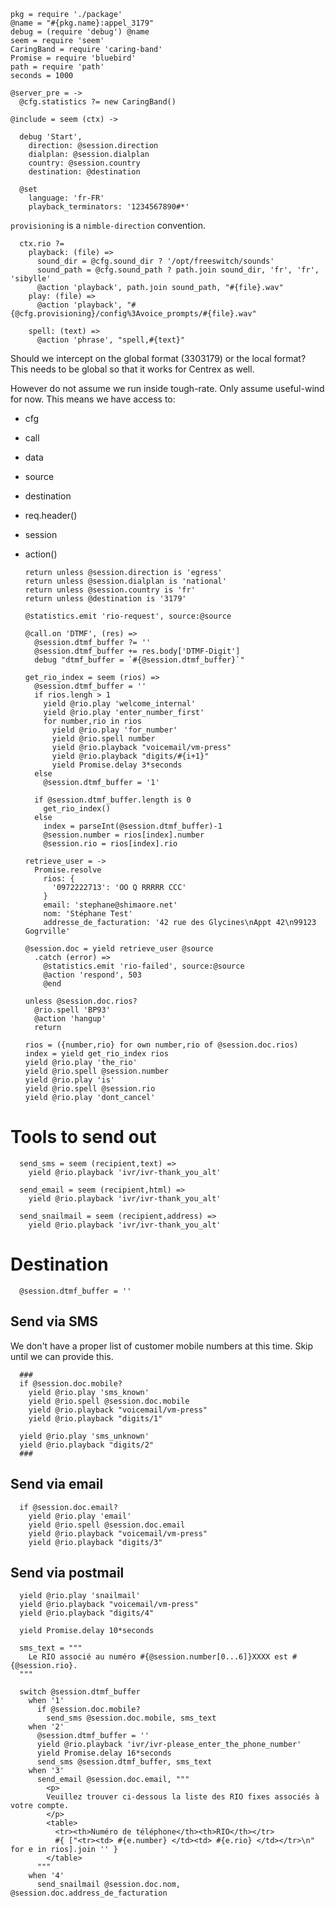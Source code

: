     pkg = require './package'
    @name = "#{pkg.name}:appel_3179"
    debug = (require 'debug') @name
    seem = require 'seem'
    CaringBand = require 'caring-band'
    Promise = require 'bluebird'
    path = require 'path'
    seconds = 1000

    @server_pre = ->
      @cfg.statistics ?= new CaringBand()

    @include = seem (ctx) ->

      debug 'Start',
        direction: @session.direction
        dialplan: @session.dialplan
        country: @session.country
        destination: @destination

      @set
        language: 'fr-FR'
        playback_terminators: '1234567890#*'

`provisioning` is a `nimble-direction` convention.

      ctx.rio ?=
        playback: (file) =>
          sound_dir = @cfg.sound_dir ? '/opt/freeswitch/sounds'
          sound_path = @cfg.sound_path ? path.join sound_dir, 'fr', 'fr', 'sibylle'
          @action 'playback', path.join sound_path, "#{file}.wav"
        play: (file) =>
          @action 'playback', "#{@cfg.provisioning}/config%3Avoice_prompts/#{file}.wav"

        spell: (text) =>
          @action 'phrase', "spell,#{text}"

Should we intercept on the global format (3303179) or the local format?
This needs to be global so that it works for Centrex as well.

However do not assume we run inside tough-rate. Only assume useful-wind for now. This means we have access to:
- cfg
- call
- data
- source
- destination
- req.header()
- session
- action()

      return unless @session.direction is 'egress'
      return unless @session.dialplan is 'national'
      return unless @session.country is 'fr'
      return unless @destination is '3179'

      @statistics.emit 'rio-request', source:@source

      @call.on 'DTMF', (res) =>
        @session.dtmf_buffer ?= ''
        @session.dtmf_buffer += res.body['DTMF-Digit']
        debug "dtmf_buffer = `#{@session.dtmf_buffer}`"

      get_rio_index = seem (rios) =>
        @session.dtmf_buffer = ''
        if rios.lengh > 1
          yield @rio.play 'welcome_internal'
          yield @rio.play 'enter_number_first'
          for number,rio in rios
            yield @rio.play 'for_number'
            yield @rio.spell number
            yield @rio.playback "voicemail/vm-press"
            yield @rio.playback "digits/#{i+1}"
            yield Promise.delay 3*seconds
        else
          @session.dtmf_buffer = '1'

        if @session.dtmf_buffer.length is 0
          get_rio_index()
        else
          index = parseInt(@session.dtmf_buffer)-1
          @session.number = rios[index].number
          @session.rio = rios[index].rio

      retrieve_user = ->
        Promise.resolve
          rios: {
            '0972222713': 'OO Q RRRRR CCC'
          }
          email: 'stephane@shimaore.net'
          nom: 'Stéphane Test'
          addresse_de_facturation: '42 rue des Glycines\nAppt 42\n99123 Gogrville'

      @session.doc = yield retrieve_user @source
        .catch (error) =>
          @statistics.emit 'rio-failed', source:@source
          @action 'respond', 503
          @end

      unless @session.doc.rios?
        @rio.spell 'BP93'
        @action 'hangup'
        return

      rios = ({number,rio} for own number,rio of @session.doc.rios)
      index = yield get_rio_index rios
      yield @rio.play 'the_rio'
      yield @rio.spell @session.number
      yield @rio.play 'is'
      yield @rio.spell @session.rio
      yield @rio.play 'dont_cancel'


Tools to send out
=================

      send_sms = seem (recipient,text) =>
        yield @rio.playback 'ivr/ivr-thank_you_alt'

      send_email = seem (recipient,html) =>
        yield @rio.playback 'ivr/ivr-thank_you_alt'

      send_snailmail = seem (recipient,address) =>
        yield @rio.playback 'ivr/ivr-thank_you_alt'


Destination
===========

      @session.dtmf_buffer = ''

Send via SMS
------------

We don't have a proper list of customer mobile numbers at this time. Skip until we can provide this.

      ###
      if @session.doc.mobile?
        yield @rio.play 'sms_known'
        yield @rio.spell @session.doc.mobile
        yield @rio.playback "voicemail/vm-press"
        yield @rio.playback "digits/1"

      yield @rio.play 'sms_unknown'
      yield @rio.playback "digits/2"
      ###

Send via email
--------------

      if @session.doc.email?
        yield @rio.play 'email'
        yield @rio.spell @session.doc.email
        yield @rio.playback "voicemail/vm-press"
        yield @rio.playback "digits/3"

Send via postmail
-----------------

      yield @rio.play 'snailmail'
      yield @rio.playback "voicemail/vm-press"
      yield @rio.playback "digits/4"

      yield Promise.delay 10*seconds

      sms_text = """
        Le RIO associé au numéro #{@session.number[0...6]}XXXX est #{@session.rio}.
      """

      switch @session.dtmf_buffer
        when '1'
          if @session.doc.mobile?
            send_sms @session.doc.mobile, sms_text
        when '2'
          @session.dtmf_buffer = ''
          yield @rio.playback 'ivr/ivr-please_enter_the_phone_number'
          yield Promise.delay 16*seconds
          send_sms @session.dtmf_buffer, sms_text
        when '3'
          send_email @session.doc.email, """
            <p>
            Veuillez trouver ci-dessous la liste des RIO fixes associés à votre compte.
            </p>
            <table>
              <tr><th>Numéro de téléphone</th><th>RIO</th></tr>
              #{ ["<tr><td> #{e.number} </td><td> #{e.rio} </td></tr>\n" for e in rios].join '' }
            </table>
          """
        when '4'
          send_snailmail @session.doc.nom, @session.doc.address_de_facturation

